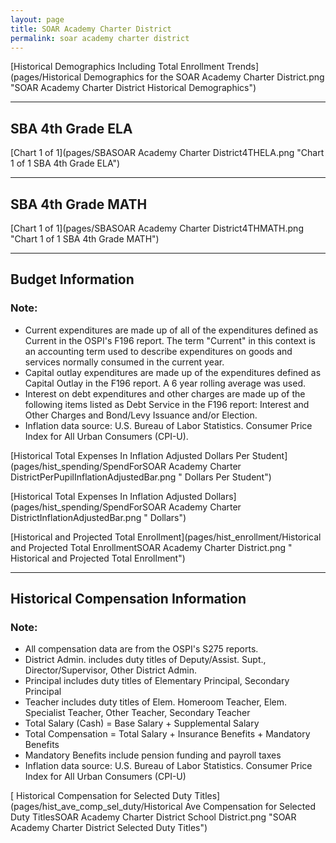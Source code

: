 ```yaml
---
layout: page
title: SOAR Academy Charter District
permalink: soar academy charter district
---
```



[Historical Demographics Including Total Enrollment Trends](pages/Historical Demographics for the SOAR Academy Charter District.png "SOAR Academy Charter District Historical Demographics")

___

## SBA 4th Grade ELA

[Chart 1 of 1](pages/SBASOAR Academy Charter District4THELA.png "Chart 1 of 1 SBA 4th Grade ELA")


___

## SBA 4th Grade MATH

[Chart 1 of 1](pages/SBASOAR Academy Charter District4THMATH.png "Chart 1 of 1 SBA 4th Grade MATH")


___

## Budget Information
### Note:
- Current expenditures are made up of all of the expenditures defined as Current in the OSPI's F196 report. The term "Current" in this context is an accounting term used to describe expenditures on goods and services normally consumed in the current year.
- Capital outlay expenditures are made up of the expenditures defined as Capital Outlay in the F196 report. A 6 year rolling average was used.
- Interest on debt expenditures and other charges are made up of the following items listed as Debt Service in the F196 report: Interest and Other Charges and Bond/Levy Issuance and/or Election.
- Inflation data source: U.S. Bureau of Labor Statistics. Consumer Price Index for All Urban Consumers (CPI-U).

[Historical Total Expenses In Inflation Adjusted Dollars Per Student](pages/hist_spending/SpendForSOAR Academy Charter DistrictPerPupilInflationAdjustedBar.png " Dollars Per Student")

[Historical Total Expenses In Inflation Adjusted Dollars](pages/hist_spending/SpendForSOAR Academy Charter DistrictInflationAdjustedBar.png " Dollars")

[Historical and Projected Total Enrollment](pages/hist_enrollment/Historical and Projected Total EnrollmentSOAR Academy Charter District.png " Historical and Projected Total Enrollment")


___

## Historical Compensation Information
### Note:
- All compensation data are from the OSPI's S275 reports.
- District Admin. includes duty titles of Deputy/Assist. Supt., Director/Supervisor, Other District Admin.
- Principal includes duty titles of Elementary Principal, Secondary Principal
- Teacher includes duty titles of Elem. Homeroom Teacher, Elem. Specialist Teacher, Other Teacher, Secondary Teacher
- Total Salary (Cash) = Base Salary + Supplemental Salary
- Total Compensation = Total Salary + Insurance Benefits + Mandatory Benefits
- Mandatory Benefits include pension funding and payroll taxes
- Inflation data source: U.S. Bureau of Labor Statistics. Consumer Price Index for All Urban Consumers (CPI-U)

[ Historical Compensation for Selected Duty Titles](pages/hist_ave_comp_sel_duty/Historical Ave Compensation for Selected Duty TitlesSOAR Academy Charter District School District.png "SOAR Academy Charter District Selected Duty Titles")

